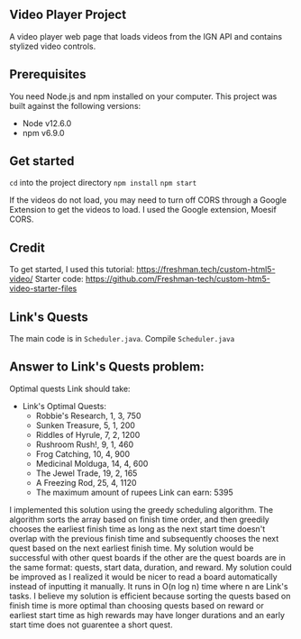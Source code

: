 ## Video Player Project
A video player web page that loads videos from the IGN API and contains stylized video controls. 

## Prerequisites

You need Node.js and npm installed on your computer. This project was built against the following versions:

- Node v12.6.0
- npm v6.9.0

## Get started

`cd` into the project directory
`npm install`
`npm start`

If the videos do not load, you may need to turn off CORS through a Google Extension to get the videos to load. I used the Google extension, Moesif CORS.

## Credit
To get started, I used this tutorial: https://freshman.tech/custom-html5-video/
Starter code: https://github.com/Freshman-tech/custom-htm5-video-starter-files

## Link's Quests
The main code is in `Scheduler.java`.
Compile `Scheduler.java` 

## Answer to Link's Quests problem:
Optimal quests Link should take:
 - Link's Optimal Quests:
   - Robbie's Research, 1, 3, 750
   - Sunken Treasure, 5, 1, 200
   - Riddles of Hyrule, 7, 2, 1200
   - Rushroom Rush!, 9, 1, 460
   - Frog Catching, 10, 4, 900
   - Medicinal Molduga, 14, 4, 600
   - The Jewel Trade, 19, 2, 165
   - A Freezing Rod, 25, 4, 1120
   - The maximum amount of rupees Link can earn: 5395

I implemented this solution using the greedy scheduling algorithm. The algorithm sorts the array based on finish time order, and then greedily chooses the earliest finish time as long as the next start time doesn't overlap with the previous finish time and subsequently chooses the next quest based on the next earliest finish time. My solution would be successful with other quest boards if the other are the quest boards are in the same format: quests, start data, duration, and reward. My solution could be improved as I realized it would be nicer to read a board automatically instead of inputting it manually. It runs in O(n log n) time where n are Link's tasks. I believe my solution is efficient because sorting the quests based on finish time is more optimal than choosing quests based on reward or earliest start time as high rewards may have longer durations and an early start time does not guarentee a short quest.
